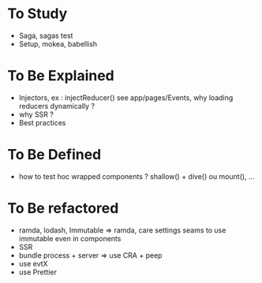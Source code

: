 # To Study

* Saga, sagas test
* Setup, mokea, babellish

# To Be Explained

* Injectors, ex : injectReducer() see app/pages/Events, why loading reducers dynamically ?
* why SSR ?
* Best practices 


# To Be Defined

* how to test hoc wrapped components ? shallow() + dive() ou mount(), ...

# To Be refactored

* ramda, lodash, Immutable => ramda, care settings seams to use immutable even in components
* SSR
* bundle process + server => use CRA + peep
* use evtX
* use Prettier